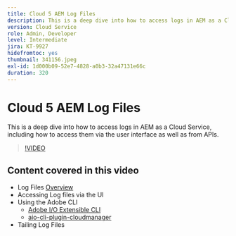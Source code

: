 ```yaml
---
title: Cloud 5 AEM Log Files
description: This is a deep dive into how to access logs in AEM as a Cloud Service, including how to access them via the user interface as well as from APIs.
version: Cloud Service
role: Admin, Developer
level: Intermediate
jira: KT-9927
hidefromtoc: yes
thumbnail: 341156.jpeg
exl-id: 1d000b09-52e7-4828-a0b3-32a47131e66c
duration: 320
---
```

# Cloud 5 AEM Log Files

This is a deep dive into how to access logs in AEM as a Cloud Service, including how to access them via the user interface as well as from APIs.
 
>[!VIDEO](https://video.tv.adobe.com/v/341156?quality=12&learn=on)

## Content covered in this video

+ Log Files [Overview](https://experienceleague.adobe.com/docs/experience-manager-learn/cloud-service/debugging/debugging-aem-as-a-cloud-service/logs.html)
+ Accessing Log files via the UI
+ Using the Adobe CLI
  + [Adobe I/O Extensible CLI](https://github.com/adobe/aio-cli)
  + [aio-cli-plugin-cloudmanager](https://github.com/adobe/aio-cli-plugin-cloudmanager/blob/main/README.md)
+ Tailing Log Files
